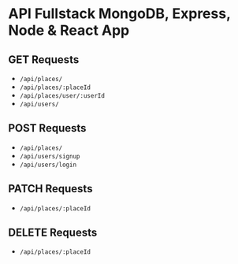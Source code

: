 # API Fullstack MongoDB, Express, Node & React App

## GET Requests

- `/api/places/`
- `/api/places/:placeId`
- `/api/places/user/:userId`
- `/api/users/`

## POST Requests

- `/api/places/`
- `/api/users/signup`
- `/api/users/login`

## PATCH Requests

- `/api/places/:placeId`

## DELETE Requests

- `/api/places/:placeId`
